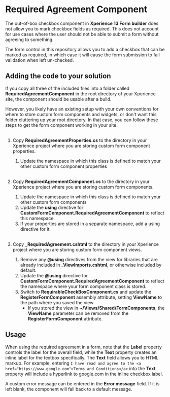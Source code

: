 # Required Agreement Component
The out-of-box checkbox component in **Xperience 13 Form builder** does not allow you to mark checkbox fields as required. This does not account for use cases where the user should not be able to submit a form without agreeing to something. 

The form control in this repository allows you to add a checkbox that can be marked as required, in which case it will cause the form submission to fail validation when left un-checked.

## Adding the code to your solution
If you copy all three of the included files into a folder called **RequiredAgreementComponent** in the root directory of your Xperience site, the component should be usable after a build. 

However, you likely have an existing setup with your own conventions for where to store custom form components and widgets, or don't want this folder cluttering up your root directory. In that case, you can follow these steps to get the form component working in your site. <br/><br/>
1. Copy **RequiredAgreementProperties.cs** to the directory in your Xperience project where you are storing custom form component properties.
   1. Update the namespace in which this class is defined to match your other custom form component properties <br/><br/>

1. Copy **RequiredAgreementComponent.cs** to the directory in your Xperience project where you are storing custom form components.
   1. Update the namespace in which this class is defined to match your other custom form components
   1. Update the **using** directive for **CustomFormComponent.RequiredAgreementComponent** to reflect this namespace.
   1. If your properties are stored in a separate namespace, add a using directive for it. <br/><br/>

1. Copy **_RequiredAgreement.cshtml** to the directory in your Xperience project where you are storing custom form component views.
   1. Remove any **@using** directives from the view for libraries that are already included in **_ViewImports.cshtml**, or otherwise included by default.
   1. Update the **@using** directive for **CustomFormComponent.RequiredAgreementComponent** to reflect the namespace where your form component class is stored.
   1. Switch to **RequirableCheckBoxComponent.cs** and update the **RegisterFormComponent** assembly attribute, setting **ViewName** to the path where you saved the view
      * If you stored the view in **~/Views/Shared/FormComponents**, the **ViewName** parameter can be removed from the **RegisterFormComponent** attribute.

## Usage
When using the required agreement in a form, note that the **Label** property controls the label for the overall field, while the **Text** property creates an inline label for the textbox specifically. The **Text** field allows you to HTML markup. For example, entering `I have read and agree to the <a href="https://www.google.com">Terms and Conditions</a>` into the **Text** property will include a hyperlink to google.com in the inline checkbox label.

A custom error message can be entered in the **Error message** field. If it is left blank, the component will fall back to a default message.